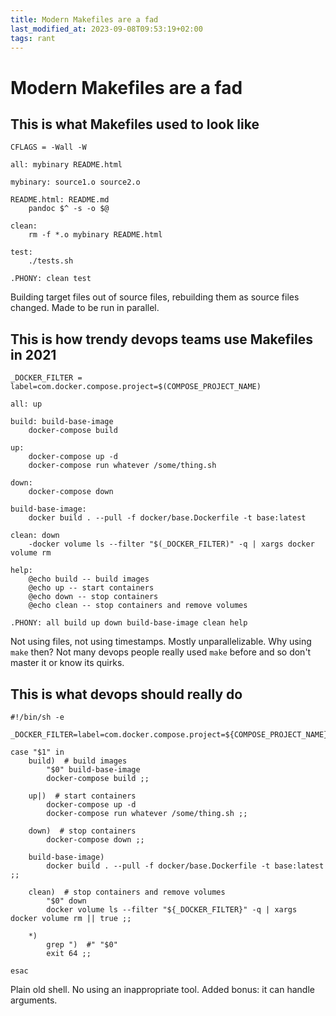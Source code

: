 ```yaml
---
title: Modern Makefiles are a fad
last_modified_at: 2023-09-08T09:53:19+02:00
tags: rant
---
```


# Modern Makefiles are a fad

## This is what Makefiles used to look like

```
CFLAGS = -Wall -W

all: mybinary README.html

mybinary: source1.o source2.o

README.html: README.md
	pandoc $^ -s -o $@

clean:
	rm -f *.o mybinary README.html

test:
	./tests.sh

.PHONY: clean test
```

Building target files out of source files, rebuilding them as source files changed.
Made to be run in parallel.

## This is how trendy devops teams use Makefiles in 2021

```
_DOCKER_FILTER = label=com.docker.compose.project=$(COMPOSE_PROJECT_NAME)

all: up

build: build-base-image
	docker-compose build

up:
	docker-compose up -d
	docker-compose run whatever /some/thing.sh

down:
	docker-compose down

build-base-image:
	docker build . --pull -f docker/base.Dockerfile -t base:latest

clean: down
	-docker volume ls --filter "$(_DOCKER_FILTER)" -q | xargs docker volume rm 

help:
	@echo build -- build images
	@echo up -- start containers
	@echo down -- stop containers
	@echo clean -- stop containers and remove volumes

.PHONY: all build up down build-base-image clean help
```

Not using files, not using timestamps. Mostly unparallelizable. Why using `make` then?
Not many devops people really used `make` before and so don't master it or know its quirks.

## This is what devops should really do

```
#!/bin/sh -e

_DOCKER_FILTER=label=com.docker.compose.project=${COMPOSE_PROJECT_NAME}

case "$1" in
	build)  # build images
		"$0" build-base-image
		docker-compose build ;;

	up|)  # start containers
		docker-compose up -d
		docker-compose run whatever /some/thing.sh ;;

	down)  # stop containers
		docker-compose down ;;

	build-base-image)
		docker build . --pull -f docker/base.Dockerfile -t base:latest ;;

	clean)  # stop containers and remove volumes
		"$0" down
		docker volume ls --filter "${_DOCKER_FILTER}" -q | xargs docker volume rm || true ;;

	*)
		grep ")  #" "$0"
		exit 64 ;;

esac
```

Plain old shell. No using an inappropriate tool.
Added bonus: it can handle arguments.
